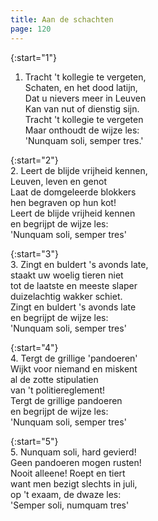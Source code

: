 ```yaml
---
title: Aan de schachten
page: 120
---  
```


{:start="1"}  
1. Tracht 't kollegie te vergeten,  
Schaten, en het dood latijn,  
Dat u nievers meer in Leuven  
Kan van nut of dienstig sijn.  
Tracht 't kollegie te vergeten  
Maar onthoudt de wijze les:  
'Nunquam soli, semper tres.'  


{:start="2"}  
2. Leert de blijde vrijheid kennen,  
Leuven, leven en genot  
Laat de domgeleerde blokkers  
hen begraven op hun kot!  
Leert de blijde vrijheid kennen  
en begrijpt de wijze les:  
'Nunquam soli, semper tres'  


{:start="3"}  
3. Zingt en buldert 's avonds late,  
staakt uw woelig tieren niet  
tot de laatste en meeste slaper  
duizelachtig wakker schiet.  
Zingt en buldert 's avonds late  
en begrijpt de wijze les:  
'Nunquam soli, semper tres'  


{:start="4"}  
4. Tergt de grillige 'pandoeren'  
Wijkt voor niemand en miskent  
al de zotte stipulatien  
van 't politiereglement!  
Tergt de grillige pandoeren  
en begrijpt de wijze les:  
'Nunquam soli, semper tres'  


{:start="5"}  
5. Nunquam soli, hard gevierd!  
Geen pandoeren mogen rusten!  
Nooit alleene! Roept en tiert  
want men bezigt slechts in juli,  
op 't exaam, de dwaze les:  
'Semper soli, numquam tres'  